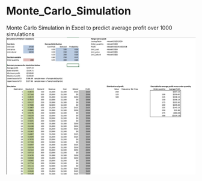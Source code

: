 # Monte_Carlo_Simulation
Monte Carlo Simulation in Excel to predict average profit over 1000 simulations
![Monte_Carlo_Screenshot](https://github.com/ChrisLaha/Monte_Carlo_Simulation/blob/main/Monte_Carlo_Screenshot.png)
